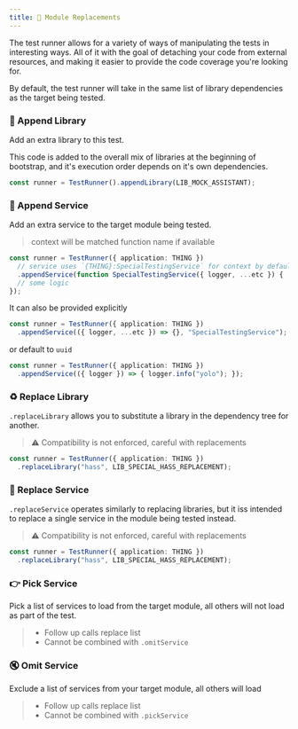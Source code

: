 ```yaml
---
title: 🔄 Module Replacements
---
```

The test runner allows for a variety of ways of manipulating the tests in interesting ways.
All of it with the goal of detaching your code from external resources, and making it easier to provide the code coverage you're looking for.

By default, the test runner will take in the same list of library dependencies as the target being tested.

### 📌 Append Library

Add an extra library to this test.

This code is added to the overall mix of libraries at the beginning of bootstrap, and it's execution order depends on it's own dependencies.

```typescript
const runner = TestRunner().appendLibrary(LIB_MOCK_ASSISTANT);
```

### 📍 Append Service

Add an extra service to the target module being tested.

> context will be matched function name if available

```typescript
const runner = TestRunner({ application: THING })
  // service uses `{THING}:SpecialTestingService` for context by default
  .appendService(function SpecialTestingService({ logger, ...etc }) {
  // some logic
});
```
It can also be provided explicitly

```typescript
const runner = TestRunner({ application: THING })
  .appendService(({ logger, ...etc }) => {}, "SpecialTestingService");
```

or default to `uuid`

```typescript
const runner = TestRunner({ application: THING })
  .appendService(({ logger }) => { logger.info("yolo"); });
```

### ♻️ Replace Library

`.replaceLibrary` allows you to substitute a library in the dependency tree for another.

> ⚠️ Compatibility is not enforced, careful with replacements

```typescript
const runner = TestRunner({ application: THING })
  .replaceLibrary("hass", LIB_SPECIAL_HASS_REPLACEMENT);
```

### 🩻 Replace Service

`.replaceService` operates similarly to replacing libraries, but it iss intended to replace a single service in the module being tested instead.

> ⚠️ Compatibility is not enforced, careful with replacements

```typescript
const runner = TestRunner({ application: THING })
  .replaceLibrary("hass", LIB_SPECIAL_HASS_REPLACEMENT);
```

### 👉 Pick Service

Pick a list of services to load from the target module, all others will not load as part of the test.

> - Follow up calls replace list
> - Cannot be combined with `.omitService`

### 🔇 Omit Service

Exclude a list of services from your target module, all others will load

> - Follow up calls replace list
> - Cannot be combined with `.pickService`
